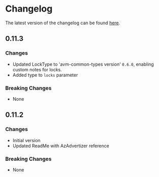 # Changelog

The latest version of the changelog can be found [here](https://github.com/Azure/bicep-registry-modules/blob/main/avm/res/databricks/workspace/CHANGELOG.md).

## 0.11.3

### Changes

- Updated LockType to 'avm-common-types version' `0.6.0`, enabling custom notes for locks.
- Added type to `locks` parameter

### Breaking Changes

- None

## 0.11.2

### Changes

- Initial version
- Updated ReadMe with AzAdvertizer reference

### Breaking Changes

- None
